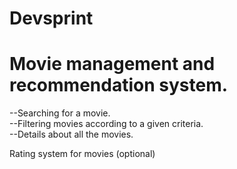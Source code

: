 # Devsprint
# Movie management and recommendation system.

--Searching for a movie.<br>
--Filtering movies according to a given criteria.<br>
--Details about all the movies.<br>

Rating system for movies (optional)

